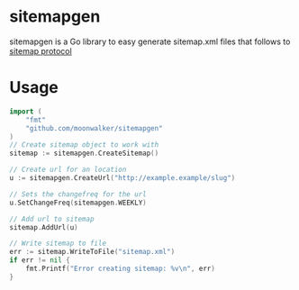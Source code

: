 # sitemapgen
sitemapgen is a Go library to easy generate sitemap.xml files that follows to [sitemap protocol]

# Usage
```go
import (
    "fmt"
    "github.com/moonwalker/sitemapgen"
)
// Create sitemap object to work with
sitemap := sitemapgen.CreateSitemap()

// Create url for an location
u := sitemapgen.CreateUrl("http://example.example/slug")

// Sets the changefreq for the url
u.SetChangeFreq(sitemapgen.WEEKLY)

// Add url to sitemap
sitemap.AddUrl(u)

// Write sitemap to file
err := sitemap.WriteToFile("sitemap.xml")
if err != nil {
    fmt.Printf("Error creating sitemap: %v\n", err)
}
```

 [sitemap protocol]: <https://www.sitemaps.org/protocol.html>